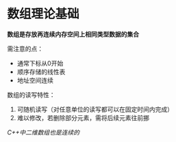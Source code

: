 # 数组理论基础

**数组是存放再连续内存空间上相同类型数据的集合**

需注意的点：
- 通常下标从0开始
- 顺序存储的线性表
- 地址空间连续

数组的读写特性：
1. 可随机读写（对任意单位的读写都可以在固定时间内完成）
2. 难以修改，若删除部分元素，需将后续元素往前挪

*C++中二维数组也是连续的*

